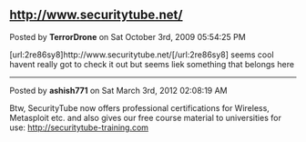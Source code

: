 ## http://www.securitytube.net/
Posted by **TerrorDrone** on Sat October 3rd, 2009 05:54:25 PM

[url:2re86sy8]http&#58;//www&#46;securitytube&#46;net/[/url:2re86sy8]
seems cool havent really got to check it out but seems liek something that belongs here

--------------------------------------------------------------------------------

Posted by **ashish771** on Sat March 3rd, 2012 02:08:19 AM

Btw, SecurityTube now offers professional certifications for Wireless, Metasploit etc. and also gives our free course material to universities for use: <!-- m --><a class="postlink" href="http://securitytube-training.com">http://securitytube-training.com</a><!-- m -->
